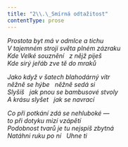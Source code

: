 ```yaml
---
title: "2\\.\_Smírná odtažitost"
contentType: prose
---
```


_Prostota byt má v odmlce a tichu  
V tajemném stroji světa plném zázraku  
Kde Velké souznění   z nějž piješ  
Kde sirý jeřáb zve tě do mraků_

  

_Jako když v šatech blahodárný vítr  
něžně se hýbe   něžně sedá si  
Slyšíš   jak pnou se bambusové stvoly  
A krásu slyšet   jak se navrací_

  

_Co při potkání zdá se nehluboké —  
to při dotyku mizí vzápětí  
Podobnost tvarů je tu nejspíš zbytná  
Natáhni ruku po ní   Uhne ti_
